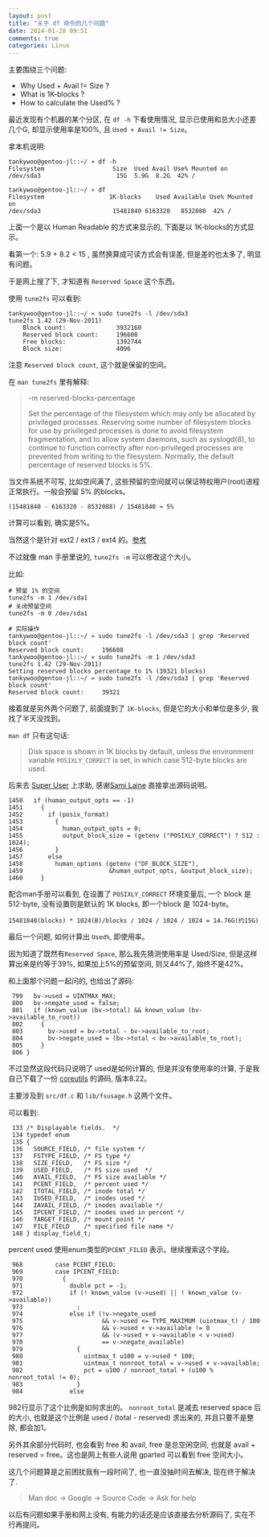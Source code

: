 ```yaml
---
layout: post
title: "关于 df 命令的几个问题"
date: 2014-01-28 09:51
comments: true
categories: Linux
---
```


<!-- more -->

主要围绕三个问题:

* Why Used + Avail != Size ?
* What is 1K-blocks ?
* How to calculate the Used% ?

最近发现有个机器的某个分区, 在 `df -h` 下看使用情况, 显示已使用和总大小还差几个G, 却显示使用率是100%, 且 `Used + Avail != Size`。

拿本机说明:

	tankywoo@gentoo-jl::~/ » df -h
	Filesystem                   Size  Used Avail Use% Mounted on
	/dev/sda3                     15G  5.9G  8.2G  42% /

	tankywoo@gentoo-jl::~/ » df
	Filesystem                  1K-blocks    Used Available Use% Mounted on
	/dev/sda3                    15481840 6163320   8532088  42% /

上面一个是以 Human Readable 的方式来显示的, 下面是以 1K-blocks的方式显示。

看第一个: 5.9 + 8.2 < 15 , 虽然换算成可读方式会有误差, 但是差的也太多了, 明显有问题。

于是网上搜了下, 才知道有 `Reserved Space` 这个东西。

使用 `tune2fs` 可以看到:

	tankywoo@gentoo-jl::~/ » sudo tune2fs -l /dev/sda3
	tune2fs 1.42 (29-Nov-2011)
		Block count:              3932160
		Reserved block count:     196608
		Free blocks:              1392744
		Block size:               4096

注意 `Reserved block count`, 这个就是保留的空间。

在 `man tune2fs` 里有解释:

> -m reserved-blocks-percentage
> 
> Set  the percentage of the filesystem which may only be allocated by privileged processes.   Reserving some number of filesystem blocks for use by privileged processes is done to avoid filesystem fragmentation, and to allow  system  daemons,  such  as  syslogd(8),  to  continue  to function correctly after non-privileged processes are prevented from writing to the filesystem.  Normally, the default percentage of reserved blocks is 5%.

当文件系统不可写, 比如空间满了, 这些预留的空间就可以保证特权用户(root)进程正常执行。一般会预留 5% 的blocks。

	(15481840 - 6163320 - 8532088) / 15481840 ≈ 5%

计算可以看到, 确实是5%。

当然这个是针对 ext2 / ext3 / ext4 的。[参考](http://simpleans.blogspot.jp/2012/10/reserved-blocks-in-linux.html)

不过就像 man 手册里说的, `tune2fs -m` 可以修改这个大小。

比如:

	# 预留 1% 的空间
	tune2fs -m 1 /dev/sda1
	# 关闭预留空间
	tune2fs -m 0 /dev/sda1

	# 实际操作
	tankywoo@gentoo-jl::~/ » sudo tune2fs -l /dev/sda3 | grep 'Reserved block count'
	Reserved block count:     196608
	tankywoo@gentoo-jl::~/ » sudo tune2fs -m 1 /dev/sda3
	tune2fs 1.42 (29-Nov-2011)
	Setting reserved blocks percentage to 1% (39321 blocks)
	tankywoo@gentoo-jl::~/ » sudo tune2fs -l /dev/sda3 | grep 'Reserved block count'
	Reserved block count:     39321


接着就是另外两个问题了, 前面提到了 `1K-blocks`, 但是它的大小和单位是多少, 我找了半天没找到。

`man df` 只有这句话:

> Disk space is shown in 1K blocks by default, unless the environment variable `POSIXLY_CORRECT` is set, in which case 512-byte blocks are used.

后来去 [Super User](http://superuser.com/questions/707669/what-is-1k-blocks-in-df-and-how-to-calculate-use-percentage) 上求助, 感谢[Sami Laine](http://superuser.com/users/260419/sami-laine) 直接拿出源码说明。

	1450   if (human_output_opts == -1)
	1451     {
	1452       if (posix_format)
	1453         {
	1454           human_output_opts = 0;
	1455           output_block_size = (getenv ("POSIXLY_CORRECT") ? 512 : 1024);
	1456         }
	1457       else
	1458         human_options (getenv ("DF_BLOCK_SIZE"),
	1459                        &human_output_opts, &output_block_size);
	1460     }

配合man手册可以看到, 在设置了 `POSIXLY_CORRECT` 环境变量后, 一个 block 是 512-byte, 没有设置则是默认的 1K blocks, 即一个block 是 1024-byte。

	15481840(blocks) * 1024(B)/blocks / 1024 / 1024 / 1024 = 14.76G(约15G)

最后一个问题, 如何计算出 `Used%`, 即使用率。

因为知道了既然有`Reserved Space`, 那么我先猜测使用率是 Used/Size, 但是这样算出来是约等于39%, 如果加上5%的预留空间, 则又44%了, 始终不是42%。

和上面那个问题一起问的, 也给出了源码:

	 799   bv->used = UINTMAX_MAX;
	 800   bv->negate_used = false;
	 801   if (known_value (bv->total) && known_value (bv->available_to_root))
	 802     {
	 803       bv->used = bv->total - bv->available_to_root;
	 804       bv->negate_used = (bv->total < bv->available_to_root);
	 805     }
	 806 }

不过显然这段代码只说明了 used是如何计算的, 但是并没有使用率的计算, 于是我自己下载了一份 [coreutils](http://www.gnu.org/software/coreutils/) 的源码, 版本8.22。

主要涉及到 `src/df.c` 和 `lib/fsusage.h` 这两个文件。

可以看到:

	 133 /* Displayable fields.  */
	 134 typedef enum
	 135 {
	 136   SOURCE_FIELD, /* file system */
	 137   FSTYPE_FIELD, /* FS type */
	 138   SIZE_FIELD,   /* FS size */
	 139   USED_FIELD,   /* FS size used  */
	 140   AVAIL_FIELD,  /* FS size available */
	 141   PCENT_FIELD,  /* percent used */
	 142   ITOTAL_FIELD, /* inode total */
	 143   IUSED_FIELD,  /* inodes used */
	 144   IAVAIL_FIELD, /* inodes available */
	 145   IPCENT_FIELD, /* inodes used in percent */
	 146   TARGET_FIELD, /* mount point */
	 147   FILE_FIELD    /* specified file name */
	 148 } display_field_t;

percent used 使用enum类型的`PCENT_FILED` 表示。继续搜索这个字段。

	 968         case PCENT_FIELD:
	 969         case IPCENT_FIELD:
	 970           {
	 971             double pct = -1;
	 972             if (! known_value (v->used) || ! known_value (v->available))
	 973               ;
	 974             else if (!v->negate_used
	 975                      && v->used <= TYPE_MAXIMUM (uintmax_t) / 100
	 976                      && v->used + v->available != 0
	 977                      && (v->used + v->available < v->used)
	 978                      == v->negate_available)
	 979               {
	 980                 uintmax_t u100 = v->used * 100;
	 981                 uintmax_t nonroot_total = v->used + v->available;
	 982                 pct = u100 / nonroot_total + (u100 % nonroot_total != 0);
	 983               }
	 984             else

982行显示了这个比例是如何求出的。 `nonroot_total` 是减去 reserved space 后的大小, 也就是这个比例是 used / (total - reserved) 求出来的, 并且只要不是整除, 都会加1。

另外其余部分代码时, 也会看到 free 和 avail, free 是总空闲空间, 也就是 avail + reserved = free。这也是网上有些人说用 gparted 可以看到 free 空间大小。

这几个问题算是之前困扰我有一段时间了, 也一直没抽时间去解决, 现在终于解决了.

> Man doc -> Google -> Source Code -> Ask for help

以后有问题如果手册和网上没有, 有能力的话还是应该直接去分析源码了, 实在不行再提问。
